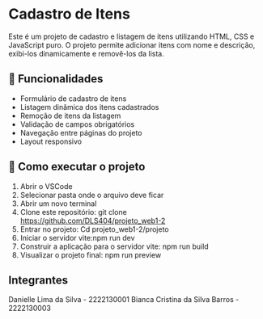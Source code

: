 # Cadastro de Itens

Este é um projeto de cadastro e listagem de itens utilizando HTML, CSS e JavaScript puro. O projeto permite adicionar itens com nome e descrição, exibi-los dinamicamente e removê-los da lista.

## 📌 Funcionalidades

- Formulário de cadastro de itens
- Listagem dinâmica dos itens cadastrados
- Remoção de itens da listagem
- Validação de campos obrigatórios
- Navegação entre páginas do projeto
- Layout responsivo
 
## 🚀 Como executar o projeto
1. Abrir o VSCode
2. Selecionar pasta onde o arquivo deve ficar
3. Abrir um novo terminal
4. Clone este repositório:
   git clone https://github.com/DLS404/projeto_web1-2
5. Entrar no projeto: Cd projeto_web1-2/projeto
6. Iniciar o servidor vite:npm run dev
7. Construir a aplicação para o servidor vite: npm run build
8. Visualizar o projeto final: npm run preview


## Integrantes
Danielle Lima da Silva - 2222130001
Bianca Cristina da Silva Barros - 2222130003
